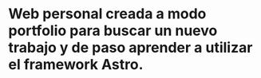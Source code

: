 # Web personal creada a modo portfolio para buscar un nuevo trabajo y de paso aprender a utilizar el framework Astro.